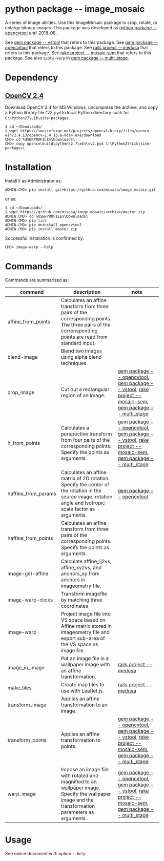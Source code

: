 # python package -- image_mosaic

A series of image utilities.  Use this ImageMosaic package to crop, rotate, or
enlarge bitmap images.  This package was developed as [python package
-- opencvtool](https://gitlab.misasa.okayama-u.ac.jp/pythonpackage/opencvtool)
until 2018-08.

See [gem package -- vstool](https://gitlab.misasa.okayama-u.ac.jp/gems/vstool) that refers to this package.
See [gem package -- opencvtool](https://gitlab.misasa.okayama-u.ac.jp/gems/opencvtool) that refers to this package.
See [rails project -- medusa](https://github.com/misasa/medusa) that refers to this package.
See [rake project -- mosaic-sem](https://gitlab.misasa.okayama-u.ac.jp/DREAM/mosaic-sem) that refers to this package.
See also `spots-warp` in [gem package -- multi_stage](https://gitlab.misasa.okayama-u.ac.jp/gems/multi_stage).

# Dependency

## [OpenCV 2.4](https://opencv.org/releases.html)

Download OpenCV 2.4 for MS Windows, uncompress the archive, and copy a Python library file `CV2.pyd` to local Python directory such for `C:\Python27\Lib\site-packages`.

    $ cd ~/Downlaods/
    $ wget https://sourceforge.net/projects/opencvlibrary/files/opencv-win/2.4.13/opencv-2.4.13.6-vc14.exe/download
    CMD> cd %USERPROFILE%\Downloads\
    CMD> copy opencv\build\python\2.7\x64\cv2.pyd C:\Python27\Lib\site-packages\

# Installation

Install it as Administrator as:

    ADMIN.CMD> pip install git+https://github.com/misasa/image_mosaic.git

or as:

    $ cd ~/Downloads/
    $ wget https://github.com/misasa/image_mosaic/archive/master.zip
    ADMIN.CMD> cd %USERPROFILE%\Downloads\
    ADMIN.CMD> pip list
    ADMIN.CMD> pip uninstall opencvtool
    ADMIN.CMD> pip install master.zip

Successful installation is confirmed by:

    CMD> image-warp --help

# Commands

Commands are summarized as:

| command             | description                                                                            | note |
| ------------------- | -------------------------------------------------------------------------------------- | ---- |
| affine_from_points  | Calculates an affine transform from three pairs of the corresponding points. The three pairs of the corrensponding points are read from standard input.           |      |
| blend-image         | Blend two images using alpha blend techniques                                          |      |
| crop_image          | Cut out a rectangular region of an image.|[gem package -- opencvtool](https://gitlab.misasa.okayama-u.ac.jp/gems/opencvtool), [gem package -- vstool](https://gitlab.misasa.okayama-u.ac.jp/gems/vstool),  [rake project -- mosaic-sem](https://gitlab.misasa.okayama-u.ac.jp/DREAM/mosaic-sem), [gem package -- multi_stage](https://gitlab.misasa.okayama-u.ac.jp/gems/multi_stage)|
| h_from_points       | Calculates a perspective transform from four pairs of the corresponding points.   Specify the points as arguments.|      [gem package -- opencvtool](https://gitlab.misasa.okayama-u.ac.jp/gems/opencvtool), [gem package -- vstool](https://gitlab.misasa.okayama-u.ac.jp/gems/vstool), [rake project -- mosaic-sem](https://gitlab.misasa.okayama-u.ac.jp/DREAM/mosaic-sem), [gem package -- multi_stage](https://gitlab.misasa.okayama-u.ac.jp/gems/multi_stage)|
| haffine_from_params | Calculates an affine matrix of 2D rotation. Specify the center of the rotation in the source image, rotation angle and Isotropic scale factor as arguments.|[gem package -- opencvtool](https://gitlab.misasa.okayama-u.ac.jp/gems/opencvtool)|
| haffine_from_points | Calculates an affine transform from three pairs of the corresponding points. Specify the points as arguments.|      |
| image-get-affine    | Calculate affine_ij2vs, affine_xy2vs, and anchors_xy from anchors in imageometry file. |      |
| image-warp-clicks   | Transform imagefile by matching three coordinates                                      |      |
| image-warp          | Project image file into VS space based on Affine matrix stored in imageometry file and export sub-area of the VS space as image file.     |      |
| image_in_image      | Put an image file in a wallpaper image with an affine transformation.|[rails project -- medusa](https://github.com/misasa/medusa)|
| make_tiles          | Create map tiles to use with Leaflet.js.                   |[rails project -- medusa](https://github.com/misasa/medusa)|
| transform_image     | Applies an affine transformation to an image.                                                               |      |
| transform_points    | Applies an affine transformation to points.                                                            |[gem package -- opencvtool](https://gitlab.misasa.okayama-u.ac.jp/gems/opencvtool), [gem package -- vstool](https://gitlab.misasa.okayama-u.ac.jp/gems/vstool), [rake project -- mosaic-sem](https://gitlab.misasa.okayama-u.ac.jp/DREAM/mosaic-sem), [gem package -- multi_stage](https://gitlab.misasa.okayama-u.ac.jp/gems/multi_stage)|
| warp_image          | Impose an image file with rotated and magnified to an wallpaper image. Specify the wallpaper image and the transformation parameters as arguments.                         |[gem package -- opencvtool](https://gitlab.misasa.okayama-u.ac.jp/gems/opencvtool), [gem package -- vstool](https://gitlab.misasa.okayama-u.ac.jp/gems/vstool), [rake project -- mosaic-sem](https://gitlab.misasa.okayama-u.ac.jp/DREAM/mosaic-sem), [gem package -- multi_stage](https://gitlab.misasa.okayama-u.ac.jp/gems/multi_stage)|

# Usage

See online document with option `--help`.
